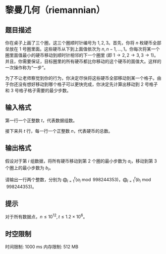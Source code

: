 # 黎曼几何（riemannian）

## 题目描述

你在桌子上画了三个圈，这三个圈顺时针编号为 $1,2,3$。首先，你将 $n$ 枚硬币全部垒放在 $1$ 号圈里面。这些硬币从下到上面值依次为 $n,n-1,\dots,1$。你每次将某一个圈里面值最小的硬币移动到顺时针相邻的下一个圈里 (即 $1\to2,2\to3,3\to1$)。并且，你需要保证，目标圈里的所有硬币都比你移动的这个硬币的面值大。这样的一次操作称为“一步”。

为了不让老师察觉到你的行为，你决定尽快将这些硬币全部移动到某一个格子。由于你还没有想好移动到哪个格子可以更快完成，你决定先计算出移动到 $2$ 号格子和 $3$ 号格子格子需要的最少步数。

## 输入格式

第一行一个正整数 $t$，代表数据组数。

接下来共 $t$ 行，每一行一个正整数 $n$，代表硬币的总数。

## 输出格式

假设对于第 $i$ 组数据，将所有硬币移动到第 $2$ 个圈的最小步数为 $a_i$，移动到第 $3$ 个圈上的最小步数为 $b_i$。

请输出一行两个整数，分别为 $\bigoplus_{i=1}^t(a_i\bmod 998244353)$，$\bigoplus_{i=1}^t(b_i\bmod 998244353)$。

## 提示

对于所有数据点，$n\le10^{12},t\le1.2\times10^6$。

## 时空限制

时间限制: 1000 ms
内存限制: 512 MB
